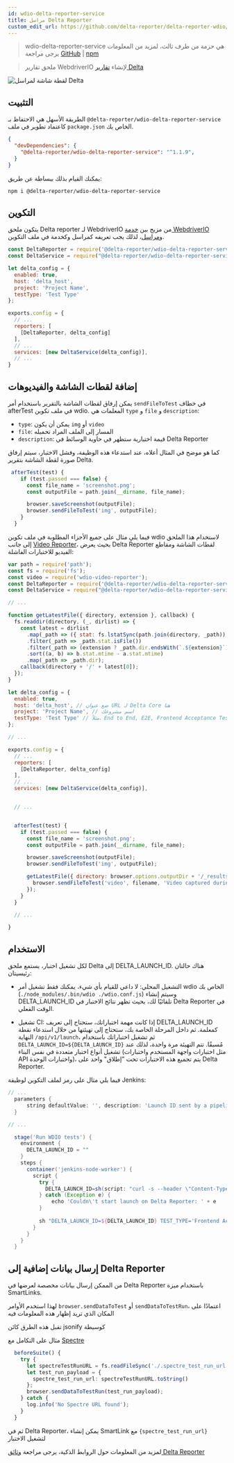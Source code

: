 ```yaml
---
id: wdio-delta-reporter-service
title: مراسل Delta Reporter
custom_edit_url: https://github.com/delta-reporter/delta-reporter-wdio/edit/master/README.md
---
```



> wdio-delta-reporter-service هي حزمة من طرف ثالث، لمزيد من المعلومات يرجى مراجعة [GitHub](https://github.com/delta-reporter/delta-reporter-wdio) | [npm](https://www.npmjs.com/package/@delta-reporter/wdio-delta-reporter-service)




> ملحق تقارير WebdriverIO لإنشاء [تقارير Delta](https://github.com/delta-reporter/delta-reporter)


![لقطة شاشة لمراسل Delta](https://raw.githubusercontent.com/delta-reporter/delta-reporter-wdio/master/src/docs/delta-reporter.png)


## التثبيت


الطريقة الأسهل هي الاحتفاظ بـ `@delta-reporter/wdio-delta-reporter-service` كاعتماد تطوير في ملف `package.json` الخاص بك.

```json
{
  "devDependencies": {
    "@delta-reporter/wdio-delta-reporter-service": "^1.1.9",
  }
}
```

يمكنك القيام بذلك ببساطة عن طريق:

```bash
npm i @delta-reporter/wdio-delta-reporter-service
```

## التكوين


يتكون ملحق Delta reporter لـ WebdriverIO من مزيج بين [خدمة WebdriverIO](https://github.com/webdriverio/webdriverio/tree/master/packages/webdriverio) و[مراسل](https://github.com/webdriverio/webdriverio/tree/master/packages/wdio-reporter)، لذلك يجب تعريفه كمراسل وكخدمة في ملف التكوين.


```js
const DeltaReporter = require('@delta-reporter/wdio-delta-reporter-service/lib/src/reporter');
const DeltaService = require("@delta-reporter/wdio-delta-reporter-service");

let delta_config = {
  enabled: true,
  host: 'delta_host',
  project: 'Project Name',
  testType: 'Test Type'
};

exports.config = {
  // ...
  reporters: [
    [DeltaReporter, delta_config]
  ],
  // ...
  services: [new DeltaService(delta_config)],
  // ...
}
```


## إضافة لقطات الشاشة والفيديوهات

يمكن إرفاق لقطات الشاشة بالتقرير باستخدام أمر `sendFileToTest` في خطاف afterTest في ملف تكوين wdio. المعلمات هي `type` و `file` و `description`:
- `type`: يمكن أن يكون `img` أو `video`
- `file`: المسار إلى الملف المراد تحميله
- `description`: قيمة اختيارية ستظهر في حاوية الوسائط في Delta Reporter


كما هو موضح في المثال أعلاه، عند استدعاء هذه الوظيفة، وفشل الاختبار، سيتم إرفاق صورة لقطة الشاشة بتقرير Delta.


```js
 afterTest(test) {
    if (test.passed === false) {
      const file_name = 'screenshot.png';
      const outputFile = path.join(__dirname, file_name);

      browser.saveScreenshot(outputFile);
      browser.sendFileToTest('img', outputFile);
    }
  }
```


فيما يلي مثال على جميع الأجزاء المطلوبة في ملف تكوين wdio لاستخدام هذا الملحق إلى جانب [Video Reporter](https://github.com/presidenten/wdio-video-reporter)، بحيث يعرض Delta Reporter لقطات الشاشة ومقاطع الفيديو للاختبارات الفاشلة:



```js
var path = require('path');
const fs = require('fs');
const video = require('wdio-video-reporter');
const DeltaReporter = require('@delta-reporter/wdio-delta-reporter-service/lib/src/reporter');
const DeltaService = require("@delta-reporter/wdio-delta-reporter-service");

// ...

function getLatestFile({ directory, extension }, callback) {
  fs.readdir(directory, (_, dirlist) => {
    const latest = dirlist
      .map(_path => ({ stat: fs.lstatSync(path.join(directory, _path)), dir: _path }))
      .filter(_path => _path.stat.isFile())
      .filter(_path => (extension ? _path.dir.endsWith(`.${extension}`) : 1))
      .sort((a, b) => b.stat.mtime - a.stat.mtime)
      .map(_path => _path.dir);
    callback(directory + '/' + latest[0]);
  });
}

let delta_config = {
  enabled: true,
  host: 'delta_host', // ضع عنوان URL لـ Delta Core هنا
  project: 'Project Name', // اسم مشروعك
  testType: 'Test Type' // مثلاً، End to End, E2E, Frontend Acceptance Tests
};

// ...

exports.config = {
  // ...
  reporters: [
    [DeltaReporter, delta_config]
  ],
  // ...
  services: [new DeltaService(delta_config)],


  // ...


  afterTest(test) {
    if (test.passed === false) {
      const file_name = 'screenshot.png';
      const outputFile = path.join(__dirname, file_name);

      browser.saveScreenshot(outputFile);
      browser.sendFileToTest('img', outputFile);

      getLatestFile({ directory: browser.options.outputDir + '/_results_', extension: 'mp4' }, (filename = null) => {
        browser.sendFileToTest('video', filename, 'Video captured during test execution');
      });
    }
  }

  // ...

}
```

## الاستخدام

لكل تشغيل اختبار، يستمع ملحق Delta إلى DELTA_LAUNCH_ID. هناك حالتان رئيسيتان:

- التشغيل المحلي: لا داعي للقيام بأي شيء، يمكنك فقط تشغيل أمر wdio الخاص بك (`./node_modules/.bin/wdio ./wdio.conf.js`) وسيتم إنشاء DELTA_LAUNCH_ID تلقائيًا لك، بحيث تظهر نتائج الاختبار في Delta Reporter في الوقت الفعلي.

- تشغيل CI: إذا كانت مهمة اختباراتك، ستحتاج إلى تعريف DELTA_LAUNCH_ID كمعلمة. ثم داخل المرحلة الخاصة بك، ستحتاج إلى تهيئتها من خلال استدعاء نقطة النهاية `/api/v1/launch`، ثم تشغيل اختباراتك باستخدام `DELTA_LAUNCH_ID=${DELTA_LAUNCH_ID}` مُسبقًا. تتم التهيئة مرة واحدة، لذلك عند تشغيل أنواع اختبار متعددة في نفس البناء (مثل اختبارات واجهة المستخدم واختبارات API واختبارات الوحدة)، يتم تجميع هذه الاختبارات تحت "إطلاق" واحد على Delta Reporter.

فيما يلي مثال على رمز لملف التكوين لوظيفة Jenkins:

```groovy
// ...
  parameters {
      string defaultValue: '', description: 'Launch ID sent by a pipeline, leave it blank', name: 'DELTA_LAUNCH_ID', trim: false
  }

// ...

  stage('Run WDIO tests') {
    environment {
      DELTA_LAUNCH_ID = ""
    }
    steps {
      container('jenkins-node-worker') {
        script {
          try {
            DELTA_LAUNCH_ID=sh(script: "curl -s --header \"Content-Type: application/json\" --request POST --data '{\"name\": \"${JOB_NAME} | ${BUILD_NUMBER} | Wdio Tests\", \"project\": \"Your project\"}' https://delta-core-url/api/v1/launch | python -c 'import sys, json; print(json.load(sys.stdin)[\"id\"])';", returnStdout: true)
          } catch (Exception e) {
              echo 'Couldn\'t start launch on Delta Reporter: ' + e
          }
          
          sh "DELTA_LAUNCH_ID=${DELTA_LAUNCH_ID} TEST_TYPE='Frontend Acceptance Tests' ./node_modules/.bin/wdio ./wdio.conf.js"
        }
      }
    }  
  }
```

## إرسال بيانات إضافية إلى Delta Reporter

من الممكن إرسال بيانات مخصصة لعرضها في Delta Reporter باستخدام ميزة SmartLinks.

لهذا استخدم الأوامر `browser.sendDataToTest` أو `sendDataToTestRun`، اعتمادًا على المكان الذي تريد إظهار هذه المعلومات فيه

تقبل هذه الطرق كائن jsonify كوسيطة

مثال على التكامل مع [Spectre](https://github.com/wearefriday/spectre)

```ts
  beforeSuite() {
    try {
      let spectreTestRunURL = fs.readFileSync('./.spectre_test_run_url.json');
      let test_run_payload = {
        spectre_test_run_url: spectreTestRunURL.toString()
      };
      browser.sendDataToTestRun(test_run_payload);
    } catch {
      log.info('No Spectre URL found');
    }
  }
```

ثم في Delta Reporter، يمكن إنشاء SmartLink مع `{spectre_test_run_url}` لتشغيل الاختبار

لمزيد من المعلومات حول الروابط الذكية، يرجى مراجعة [وثائق Delta Reporter](https://delta-reporter.github.io/delta-reporter/main_features/#smart-links)